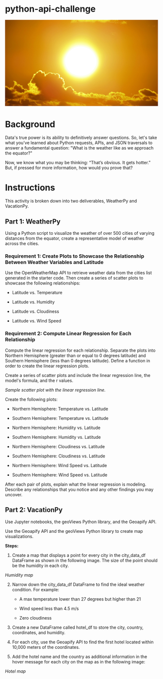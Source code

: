 # python-api-challenge

![sun](https://github.com/kgregart/python-api-challenge/blob/main/Images/sun.jpg)

# Background
Data's true power is its ability to definitively answer questions. So, let's take what you've learned about Python requests, APIs, and JSON traversals to answer a fundamental question: "What is the weather like as we approach the equator?"

Now, we know what you may be thinking: “That’s obvious. It gets hotter.” But, if pressed for more information, how would you prove that?

# Instructions

This activity is broken down into two deliverables, WeatherPy and VacationPy.

## Part 1: WeatherPy

Using a Python script to visualize the weather of over 500 cities of varying distances from the equator, create a representative model of weather across the cities.

### Requirement 1: Create Plots to Showcase the Relationship Between Weather Variables and Latitude

Use the OpenWeatherMap API to retrieve weather data from the cities list generated in the starter code. Then create a series of scatter plots to showcase the following relationships:

  - Latitude vs. Temperature

  - Latitude vs. Humidity

  - Latitude vs. Cloudiness

  - Latitude vs. Wind Speed

### Requirement 2: Compute Linear Regression for Each Relationship

Compute the linear regression for each relationship. Separate the plots into Northern Hemisphere (greater than or equal to 0 degrees latitude) and Southern Hemisphere (less than 0 degrees latitude). Define a function in order to create the linear regression plots.

Create a series of scatter plots and include the linear regression line, the model's formula, and the r values.

_Sample scatter plot with the linear regression line._

Create the following plots:

  - Northern Hemisphere: Temperature vs. Latitude

  - Southern Hemisphere: Temperature vs. Latitude

  - Northern Hemisphere: Humidity vs. Latitude

  - Southern Hemisphere: Humidity vs. Latitude

  - Northern Hemisphere: Cloudiness vs. Latitude

  - Southern Hemisphere: Cloudiness vs. Latitude

  - Northern Hemisphere: Wind Speed vs. Latitude

  - Southern Hemisphere: Wind Speed vs. Latitude

After each pair of plots, explain what the linear regression is modeling. Describe any relationships that you notice and any other findings you may uncover.

## Part 2: VacationPy

Use Jupyter notebooks, the geoViews Python library, and the Geoapify API.

Use the Geoapify API and the geoViews Python library to create map visualizations.

__Steps:__

1. Create a map that displays a point for every city in the city_data_df DataFrame as shown in the following image. The size of the point should be the humidity in each city.

_Humidity map_

2. Narrow down the city_data_df DataFrame to find the ideal weather condition. For example:

    - A max temperature lower than 27 degrees but higher than 21

    - Wind speed less than 4.5 m/s

    - Zero cloudiness

3. Create a new DataFrame called hotel_df to store the city, country, coordinates, and humidity.

4. For each city, use the Geoapify API to find the first hotel located within 10,000 meters of the coordinates.

5. Add the hotel name and the country as additional information in the hover message for each city on the map as in the following image:

_Hotel map_
